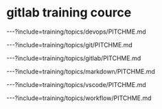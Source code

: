 # gitlab training cource

---?include=training/topics/devops/PITCHME.md

---?include=training/topics/git/PITCHME.md

---?include=training/topics/gitlab/PITCHME.md

---?include=training/topics/markdown/PITCHME.md

---?include=training/topics/vscode/PITCHME.md

---?include=training/topics/workflow/PITCHME.md
